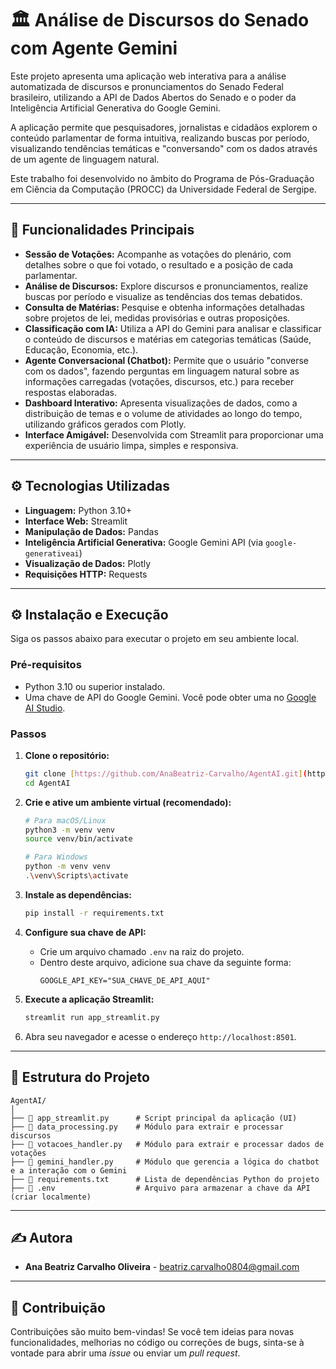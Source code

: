 # 🏛️ Análise de Discursos do Senado com Agente Gemini

Este projeto apresenta uma aplicação web interativa para a análise automatizada de discursos e pronunciamentos do Senado Federal brasileiro, utilizando a API de Dados Abertos do Senado e o poder da Inteligência Artificial Generativa do Google Gemini.

A aplicação permite que pesquisadores, jornalistas e cidadãos explorem o conteúdo parlamentar de forma intuitiva, realizando buscas por período, visualizando tendências temáticas e "conversando" com os dados através de um agente de linguagem natural.

Este trabalho foi desenvolvido no âmbito do Programa de Pós-Graduação em Ciência da Computação (PROCC) da Universidade Federal de Sergipe.

---

## 🚀 Funcionalidades Principais

* **Sessão de Votações:** Acompanhe as votações do plenário, com detalhes sobre o que foi votado, o resultado e a posição de cada parlamentar.
* **Análise de Discursos:** Explore discursos e pronunciamentos, realize buscas por período e visualize as tendências dos temas debatidos.
* **Consulta de Matérias:** Pesquise e obtenha informações detalhadas sobre projetos de lei, medidas provisórias e outras proposições.
* **Classificação com IA:** Utiliza a API do Gemini para analisar e classificar o conteúdo de discursos e matérias em categorias temáticas (Saúde, Educação, Economia, etc.).
* **Agente Conversacional (Chatbot):** Permite que o usuário "converse com os dados", fazendo perguntas em linguagem natural sobre as informações carregadas (votações, discursos, etc.) para receber respostas elaboradas.
* **Dashboard Interativo:** Apresenta visualizações de dados, como a distribuição de temas e o volume de atividades ao longo do tempo, utilizando gráficos gerados com Plotly.
* **Interface Amigável:** Desenvolvida com Streamlit para proporcionar uma experiência de usuário limpa, simples e responsiva.

---

## ⚙️ Tecnologias Utilizadas

* **Linguagem:** Python 3.10+
* **Interface Web:** Streamlit
* **Manipulação de Dados:** Pandas
* **Inteligência Artificial Generativa:** Google Gemini API (via `google-generativeai`)
* **Visualização de Dados:** Plotly
* **Requisições HTTP:** Requests

---

## ⚙️ Instalação e Execução

Siga os passos abaixo para executar o projeto em seu ambiente local.

### Pré-requisitos
* Python 3.10 ou superior instalado.
* Uma chave de API do Google Gemini. Você pode obter uma no [Google AI Studio](https://aistudio.google.com/app/apikey).

### Passos

1.  **Clone o repositório:**
    ```bash
    git clone [https://github.com/AnaBeatriz-Carvalho/AgentAI.git](https://github.com/AnaBeatriz-Carvalho/AgentAI.git)
    cd AgentAI
    ```

2.  **Crie e ative um ambiente virtual (recomendado):**
    ```bash
    # Para macOS/Linux
    python3 -m venv venv
    source venv/bin/activate

    # Para Windows
    python -m venv venv
    .\venv\Scripts\activate
    ```

3.  **Instale as dependências:**
    ```bash
    pip install -r requirements.txt
    ```

4.  **Configure sua chave de API:**
    * Crie um arquivo chamado `.env` na raiz do projeto.
    * Dentro deste arquivo, adicione sua chave da seguinte forma:
        ```
        GOOGLE_API_KEY="SUA_CHAVE_DE_API_AQUI"
        ```

5.  **Execute a aplicação Streamlit:**
    ```bash
    streamlit run app_streamlit.py
    ```

6.  Abra seu navegador e acesse o endereço `http://localhost:8501`.

---

## 📂 Estrutura do Projeto

```
AgentAI/
│
├── 📄 app_streamlit.py      # Script principal da aplicação (UI)
├── 📄 data_processing.py    # Módulo para extrair e processar discursos
├── 📄 votacoes_handler.py   # Módulo para extrair e processar dados de votações
├── 📄 gemini_handler.py     # Módulo que gerencia a lógica do chatbot e a interação com o Gemini
├── 📄 requirements.txt      # Lista de dependências Python do projeto
├── 📄 .env                  # Arquivo para armazenar a chave da API (criar localmente)        
```

---


## ✍️ Autora

* **Ana Beatriz Carvalho Oliveira** - [beatriz.carvalho0804@gmail.com](beatriz.carvalho0804@gmail.com)

---

## 🤝 Contribuição

Contribuições são muito bem-vindas! Se você tem ideias para novas funcionalidades, melhorias no código ou correções de bugs, sinta-se à vontade para abrir uma *issue* ou enviar um *pull request*.

